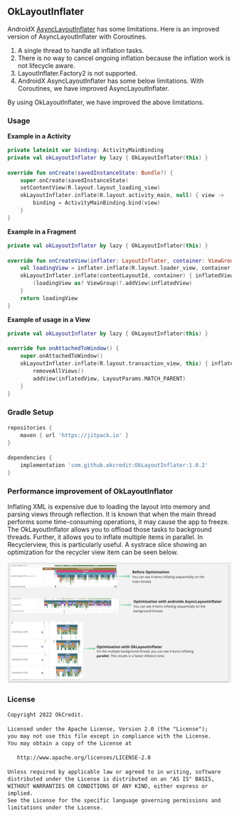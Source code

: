 ## OkLayoutInflater

AndroidX [AsyncLayoutInflater](https://developer.android.com/reference/androidx/asynclayoutinflater/view/AsyncLayoutInflater)
has some limitations. Here is an improved version of AsyncLayoutInflater with Coroutines.

1. A single thread to handle all inflation tasks.
2. There is no way to cancel ongoing inflation because the inflation work is not lifecycle aware.
3. LayoutInflater.Factory2 is not supported.
4. AndroidX AsyncLayoutInflater has some below limitations. With Coroutines, we have improved AsyncLayoutInflater.

By using OkLayoutInflater, we have improved the above limitations.

### Usage

**Example in a Activity**
```kotlin
private lateinit var binding: ActivityMainBinding
private val okLayoutInflater by lazy { OkLayoutInflater(this) }

override fun onCreate(savedInstanceState: Bundle?) {
    super.onCreate(savedInstanceState)
    setContentView(R.layout.layout_loading_view)
    okLayoutInflater.inflate(R.layout.activity_main, null) { view ->
        binding = ActivityMainBinding.bind(view)
    }
}
```

**Example in a Fragment**

```kotlin
private val okLayoutInflater by lazy { OkLayoutInflater(this) }

override fun onCreateView(inflater: LayoutInflater, container: ViewGroup?, savedInstanceState: Bundle?): View? {
    val loadingView = inflater.inflate(R.layout.loader_view, container, false)
    okLayoutInflater.inflate(contentLayoutId, container) { inflatedView ->
        (loadingView as? ViewGroup)?.addView(inflatedView)
    }
    return loadingView
}
```

**Example of usage in a View**

```kotlin
private val okLayoutInflater by lazy { OkLayoutInflater(this) }

override fun onAttachedToWindow() {
    super.onAttachedToWindow()
    okLayoutInflater.inflate(R.layout.transaction_view, this) { inflatedView ->
        removeAllViews()
        addView(inflatedView, LayoutParams.MATCH_PARENT)
    }
}
```

### Gradle Setup

```gradle
repositories {
    maven { url 'https://jitpack.io' }
}

dependencies {
    implementation 'com.github.okcredit:OkLayoutInflater:1.0.2'
}
```

### Performance improvement of OkLayoutInflator
Inflating XML is expensive due to loading the layout into memory and parsing views through reflection. It is known that when the main thread performs some time-consuming operations, it may cause the app to freeze. The OkLayoutInflator allows you to offload those tasks to background threads. Further, it allows you to inflate multiple items in parallel. In Recyclerview, this is particularly useful. A systrace slice showing an optimization for the recycler view item can be seen below.


![Performance improvement of OkLayoutInflator.](images/oklayout_recyclerview_optimisation.png)


### License

    Copyright 2022 OkCredit.

    Licensed under the Apache License, Version 2.0 (the "License");
    you may not use this file except in compliance with the License.
    You may obtain a copy of the License at

       http://www.apache.org/licenses/LICENSE-2.0

    Unless required by applicable law or agreed to in writing, software
    distributed under the License is distributed on an "AS IS" BASIS,
    WITHOUT WARRANTIES OR CONDITIONS OF ANY KIND, either express or implied.
    See the License for the specific language governing permissions and
    limitations under the License.
